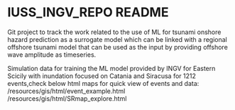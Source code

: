 # IUSS_INGV_REPO README 

Git project to track the work related to the use of ML for tsunami onshore hazard prediction as a surrogate model which can be linked with a regional offshore tsunami model that can be used as the input by providing offshore wave amplitude as timeseries.

Simulation data for training the ML model provided by INGV for Eastern Scicily with inundation focused on Catania and Siracusa for 1212 events,check below html maps for quick view of events and data:
/resources/gis/html/event_example.html
/resources/gis/html/SRmap_explore.html


